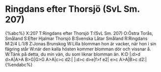# Ringdans efter Thorsjö (SvL Sm. 207)

{%abc%}
X:207
T:Ringdans efter Thorsjö
T:(SvL Sm. 207)
O:Östra Torås, Småland
S:Efter Hjalmar Thorsjö
B:Svenska Låtar Småland
R:Ringdans
M:2/4
L:1/8
Z:Jonas Brunskog
W:Lilla blomman hon är vacker, när hon i sin fägring står
W:när den kalla hösten kommer blomman dör och vissnar å.
W:Tänk på detta, du min vän, du som liknar blomman än.
K:D
|:d>d d>A|A>A B>G|G>G A>A|c>c d2:|
|:d>c d>e|f>f e2| e>c A>A|B>c d2:|
{%endabc%}

